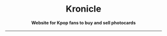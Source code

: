<h1 style="text-align: center">Kronicle</h1>
<h4 style="text-align: center">Website for Kpop fans to buy and sell photocards</h4>
<hr>


